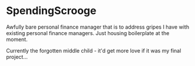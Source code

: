 # SpendingScrooge
Awfully bare personal finance manager that is to address gripes I have with existing personal finance managers. Just housing boilerplate at the moment. 

Currently the forgotten middle child - it'd get more love if it was my final project...
